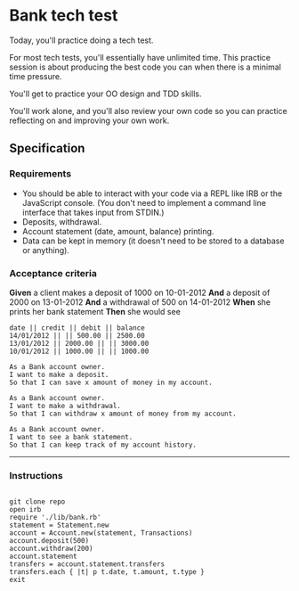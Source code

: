 # Bank tech test

Today, you'll practice doing a tech test.

For most tech tests, you'll essentially have unlimited time.  This practice session is about producing the best code you can when there is a minimal time pressure.

You'll get to practice your OO design and TDD skills.

You'll work alone, and you'll also review your own code so you can practice reflecting on and improving your own work.

## Specification

### Requirements

* You should be able to interact with your code via a REPL like IRB or the JavaScript console.  (You don't need to implement a command line interface that takes input from STDIN.)
* Deposits, withdrawal.
* Account statement (date, amount, balance) printing.
* Data can be kept in memory (it doesn't need to be stored to a database or anything).

### Acceptance criteria

**Given** a client makes a deposit of 1000 on 10-01-2012
**And** a deposit of 2000 on 13-01-2012
**And** a withdrawal of 500 on 14-01-2012
**When** she prints her bank statement
**Then** she would see

```
date || credit || debit || balance
14/01/2012 || || 500.00 || 2500.00
13/01/2012 || 2000.00 || || 3000.00
10/01/2012 || 1000.00 || || 1000.00
```

```
As a Bank account owner.
I want to make a deposit.
So that I can save x amount of money in my account.

As a Bank account owner.
I want to make a withdrawal.
So that I can withdraw x amount of money from my account.

As a Bank account owner.
I want to see a bank statement.
So that I can keep track of my account history.

```

------------

### Instructions

```

git clone repo
open irb
require './lib/bank.rb'
statement = Statement.new
account = Account.new(statement, Transactions)
account.deposit(500)
account.withdraw(200)
account.statement
transfers = account.statement.transfers
transfers.each { |t| p t.date, t.amount, t.type }
exit

```
